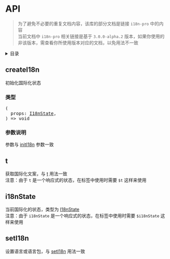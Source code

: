 
# API

>为了避免不必要的重复文档内容，该库的部分文档是链接 `i18n-pro` 中的内容<br />当前文档中 `i18n-pro` 相关链接是基于 `3.0.0-alpha.2` 版本，如果你使用的非该版本，需查看你所使用版本对应的文档，以免用法不一致
<details >
  <summary>目录</summary>

  &emsp;&emsp;[createI18n](#createi18n)<br/>
  &emsp;&emsp;&emsp;&emsp;[类型](#createi18n-类型)<br/>
  &emsp;&emsp;&emsp;&emsp;[参数说明](#createi18n-参数说明)<br/>
  &emsp;&emsp;[t](#t)<br/>
  &emsp;&emsp;[i18nState](#i18nstate)<br/>
  &emsp;&emsp;[setI18n](#seti18n)<br/>

</details>

## createI18n
初始化国际化状态
<h3 id="createi18n-类型">类型</h3>
<pre>
(
  props: <a href="https://github.com/i18n-pro/core/blob/v3.0.0-alpha.2/docs/dist/API_zh-CN.md#i18nstate">I18nState</a>,
) => void
</pre>

<h3 id="createi18n-参数说明">参数说明</h3>
参数与 <a href="https://github.com/i18n-pro/core/blob/v3.0.0-alpha.2/docs/dist/API_zh-CN.md#initi18n">initI18n</a> 参数一致

## t
获取国际化文案，与 <a href="https://github.com/i18n-pro/core/blob/v3.0.0-alpha.2/docs/dist/API_zh-CN.md#t">t</a> 用法一致<br />注意：由于 `t` 是一个响应式的状态，在标签中使用时需要 `$t` 这样来使用


## i18nState
当前国际化的状态，类型为 <a href="https://github.com/i18n-pro/core/blob/v3.0.0-alpha.2/docs/dist/API_zh-CN.md#i18nstate">I18nState</a> <br />注意：由于 `i18nState` 是一个响应式的状态，在标签中使用时需要 `$i18nState` 这样来使用


## setI18n
设置语言或语言包，与 <a href="https://github.com/i18n-pro/core/blob/v3.0.0-alpha.2/docs/dist/API_zh-CN.md#seti18n">setI18n</a> 用法一致

